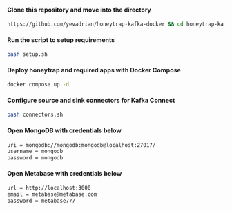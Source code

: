 #### Clone this repository and move into the directory
```bash
https://github.com/yevadrian/honeytrap-kafka-docker && cd honeytrap-kafka-docker
```

#### Run the script to setup requirements
```bash
bash setup.sh
```

#### Deploy honeytrap and required apps with Docker Compose
```bash
docker compose up -d
```

#### Configure source and sink connectors for Kafka Connect
```bash
bash connectors.sh
```

#### Open MongoDB with credentials below
```txt
uri = mongodb://mongodb:mongodb@localhost:27017/
username = mongodb
password = mongodb
```

#### Open Metabase with credentials below
```txt
url = http://localhost:3000
email = metabase@metabase.com
password = metabase777
```